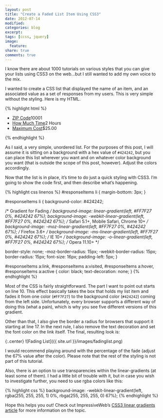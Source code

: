 ```yaml
---
layout: post
title: "Create a Faded List Item Using CSS3"
date: 2012-07-14
modified:
categories: blog
excerpt:
tags: [ccss, jquery]
image:
  feature:
share: true
comments: true
---
```

I know there are about 1000 tutorials on various styles that you can give your lists using CSS3 on the web…but I still wanted to add my own voice to the mix.

I wanted to create a CSS list that displayed the name of an item, and an associated value as a set of responses from my users. This is very simple without the styling. Here is my HTML.

{% highlight html %}
<ul id="responseItems">
    <li><a class="answerLink" href="/questions/1">ZIP Code</a><span class="answer">10001</span></li>
    <li><a class="answerLink" href="/questions/3">How Much Time</a><span class="answer">2 Hours</span></li>
    <li><a class="answerLink" href="/questions/4">Maximum Cost</a><span class="answer">$25.00</span></li>
</ul>
{% endhighlight %}

As I said, a very simple, unordered list. For the purposes of this post, I will assume it is sitting on a background with a hex value of `#424242`, but you can place this list wherever you want and on whatever color background you want (that is outside the scope of this post, however). Adjust the colors accordingly.

Now that the list is in place, it’s time to do just a quick styling with CSS3. I’m going to show the code first, and then describe what’s happening.

{% highlight css linenos %}
#responseItems li {
  margin-bottom: 3px;
}

#responseItems li
{
  background-color: #424242;

  /* Gradient for Fading */
  background-image: linear-gradient(left, #FF7F27 0%, #424242 67%);
  background-image: -webkit-linear-gradient(left, #FF7F27 0%, #424242 67%); /* Safari 5.1+, Mobile Safari, Chrome 10+ */
  background-image: -moz-linear-gradient(left, #FF7F27 0%, #424242 67%); /* Firefox 3.6+ */
  background-image: -ms-linear-gradient(left, #FF7F27 0%, #424242 67%); /* IE 10+ */
  background-image: -o-linear-gradient(left, #FF7F27 0%, #424242 67%); /* Opera 11.10+ */

  border-style: none;
  -moz-border-radius: 15px;
  -webkit-border-radius: 15px;
  border-radius: 15px;
  font-size: 16px;
  padding-left: 5px;
}

#responseItems a:link, #responseItems a:visited, #responseItems a:hover, #responseItems a:active
{
  color: black;
  text-decoration: none;
}
{% endhighlight %}

Most of the CSS is fairly straightforward. The part I want to point out starts on line 10. This effect basically takes the box that holds my list item and fades it from one color (`#FF7F27`) to the background color (`#424242`) coming from the left side. Unfortunately, every browser supports a different way of doing this (what a pain), which is why you see five different versions of this gradient.

Other than that, I also give the border a radius for browsers that support it starting at line 17. In the next rule, I also remove the text decoration and set the font color on the link itself. The final, resulting look is:

{:.center}
![Fading List]({{ site.url }}/images/fadinglist.png)

I would recommend playing around with the percentage of the fade (adjust the 67% value after the color). Please note that the rest of the styling is not part of this tutorial.

Also, there is an option to use transparencies within the linear-gradients (at least some of them). I had a little bit of trouble with it, but in case you wish to investigate further, you need to use rgba colors like this:

{% highlight css %}
background-image: -webkit-linear-gradient(left, rgba(255, 255, 255, 1) 0%, rbga(255, 255, 255, 0) 67%);
{% endhighlight %}

Hope this helps you out! Check out ImpressiveWeb’s [CSS3 linear gradients article](http://www.impressivewebs.com/css3-linear-gradient-syntax/) for more information on the topic.
